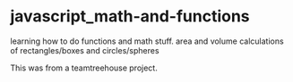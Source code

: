 # javascript_math-and-functions
learning how to do functions and math stuff.  area and volume calculations of rectangles/boxes and circles/spheres

This was from a teamtreehouse project.
